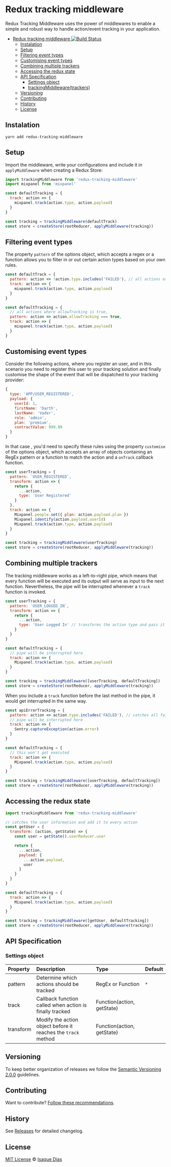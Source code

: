 # Redux tracking middleware

Redux Tracking Middleware uses the power of middlewares to enable a simple and robust way to handle action/event tracking in your application.

* [Redux tracking middleware ![Build Status](https://travis-ci.com/isaquediasm/redux-tracking-middleware)](./#redux-tracking-middleware-img-srchttpstravis-cicomisaquediasmredux-tracking-middlewaresvgbranchmaster-altbuild-status)
  * [Instalation](./#instalation)
  * [Setup](./#setup)
  * [Filtering event types](./#filtering-event-types)
  * [Customising event types](./#customising-event-types)
  * [Combining multiple trackers](./#combining-multiple-trackers)
  * [Accessing the redux state](./#accessing-the-redux-state)
  * [API Specification](./#api-specification)
    * [Settings object](./#settings-object)
    * [trackingMiddleware\(trackers\)](./#trackingmiddlewaretrackers)
  * [Versioning](./#versioning)
  * [Contributing](./#contributing)
  * [History](./#history)
  * [License](./#license)

## Instalation

```text
yarn add redux-tracking-middleware
```

## Setup

Import the middleware, write your configurations and include it in `applyMiddleware` when creating a Redux Store:

```javascript
import trackingMiddleware from 'redux-tracking-middleware'
import mixpanel from 'mixpanel'

const defaultTracking = {
  track: action => {
    mixpanel.track(action.type, action.payload)
  }
}

const tracking = trackingMiddleware(defaultTrack)
const store = createStore(rootReducer, applyMiddleware(tracking))
```

## Filtering event types

The property `pattern` of the options object, which accepts a regex or a function allows you to filter in or out certain action types based on your own rules.

```javascript
const defaultTrack = {
  pattern: action => !action.type.includes('FAILED'), // all actions except failed
  track: action => {
    mixpanel.track(action.type, action.payload)
  }
}
```

```javascript
const defaultTracking = {
  // all actions where allowTracking is true,
  pattern: action => action.allowTracking === true,
  track: action => {
    mixpanel.track(action.type, action.payload)
  }
}
```

## Customising event types

Consider the following actions, where you register an user, and in this scenario you need to register this user to your tracking solution and finally customise the shape of the event that will be dispatched to your tracking provider:

```javascript
{
  type: 'APP/USER_REGISTERED',
  payload: {
    userId: 1,
    firstName: 'Darth',
    lastName: 'Vader',
    role: 'admin',
    plan: 'premium',
    contractValue: 999.99
  }
}
```

In that case , you'd need to specify these rules using the property `customise` of the options object, which accepts an array of objects containing an RegEx pattern or a function to match the action and a `onTrack` callback function.

```javascript
const userTracking = {
  pattern: `USER_REGISTERED`,
  transform: action => {
    return {
      ...action,
      type: 'User Registered'
    }
  },
  track: action => {
    Mixpanel.people.set({ plan: action.payload.plan })
    Mixpanel.identify(action.payload.userId)
    Mixpanel.track(action.type, action.payload)
  }
}

const tracking = trackingMiddleware(userTracking)
const store = createStore(rootReducer, applyMiddleware(tracking))
```

## Combining multiple trackers

The tracking middleware works as a left-to-right pipe, which means that every function will be executed and its output will serve as input to the next function. Nevertheless, the pipe will be interrupted whenever a `track` function is invoked.

```javascript
const userTracking = {
  pattern: `USER_LOGGED_IN`,
  transform: action => {
    return {
      ...action,
      type: 'User Logged In' // transforms the action type and pass it along
    }
  }
}

const defaultTracking = {
  // pipe will be interrupted here
  track: action => {
    Mixpanel.track(action.type, action.payload)
  }
}

const tracking = trackingMiddleware([userTracking, defaultTracking])
const store = createStore(rootReducer, applyMiddleware(tracking))
```

When you include a `track` function before the last method in the pipe, it would get interrupted in the same way.

```javascript
const apiErrorTracking = {
  pattern: action => action.type.includes('FAILED'), // catches all failed actions
  // pipe will be interrupted here
  track: action => {
    Sentry.captureException(action.error)
  }
}

const defaultTracking = {
  // this won't get executed
  track: action => {
    Mixpanel.track(action.type, action.payload)
  }
}

const tracking = trackingMiddleware([userTracking, defaultTracking])
const store = createStore(rootReducer, applyMiddleware(tracking))
```

## Accessing the redux state

```javascript
import trackingMiddleware from 'redux-tracking-middleware'

// catches the user information and add it to every action
const getUser = {
  transform: (action, getState) => {
    const user = getState().userReducer.user

    return {
      ...action,
      payload: {
        ...action.payload,
        user
      }
    }
  }
}

const defaultTracking = {
  track: action => {
    Mixpanel.track(action.type, action.payload)
  }
}

const tracking = trackingMiddleware([getUser, defaultTracking])
const store = createStore(rootReducer, applyMiddleware(tracking))
```

## API Specification

### Settings object

| Property | Description | Type | Default |
| :--- | :--- | :--- | :--- |
| pattern | Determine which actions should be tracked | RegEx or Function | `*` |
| track | Callback function called when action is finally tracked | Function\(action, getState\) |  |
| transform | Modify the action object before it reaches the `track` method | Function\(action, getState\) |  |

## Versioning

To keep better organization of releases we follow the [Semantic Versioning 2.0.0](http://semver.org/) guidelines.

## Contributing

Want to contribute? [Follow these recommendations](https://github.com/isaquediasm/redux-tracking-middleware/blob/master/CONTRIBUTING.md).

## History

See [Releases](https://github.com/isaquediasm/redux-tracking-middleware/releases) for detailed changelog.

## License

[MIT License](https://github.com/isaquediasm/redux-tracking-middleware/master/LICENSE.md) © [Isaque Dias](https://github.com/isaquediasm)

